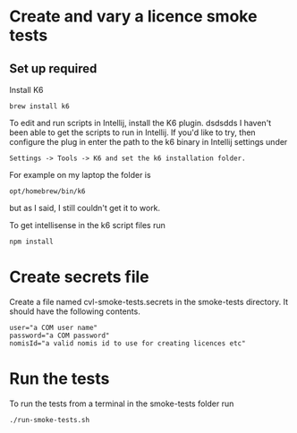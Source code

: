 # Create and vary a licence smoke tests

## Set up required

Install K6

```shell
brew install k6
```

To edit and run scripts in Intellij, install the K6 plugin.
dsdsdds
I haven't been able to get the scripts to run in Intellij. If you'd like to try, then configure the plug in enter the
path to the k6 binary in Intellij settings under

```shell
Settings -> Tools -> K6 and set the k6 installation folder. 
```

For example on my laptop the folder is

```shell    
opt/homebrew/bin/k6
```

but as I said, I still couldn't get it to work.

To get intellisense in the k6 script files run

```shell
npm install
```

# Create secrets file

Create a file named cvl-smoke-tests.secrets in the smoke-tests directory. It should have the following contents.

```shell
user="a COM user name"
password="a COM password"
nomisId="a valid nomis id to use for creating licences etc"
```

# Run the tests

To run the tests from a terminal in the smoke-tests folder run

```shell
./run-smoke-tests.sh
```
